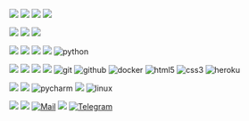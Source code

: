 ![](https://img.shields.io/badge/-hi!-black?style=for-the-badge)
![](https://img.shields.io/badge/-i'm-black?style=for-the-badge)
![](https://img.shields.io/badge/-aleksandr-black?style=for-the-badge)
![](https://img.shields.io/badge/-maskalev-black?style=for-the-badge)

![](https://img.shields.io/badge/-i'm-black?style=for-the-badge)
![](https://img.shields.io/badge/-backend-black?style=for-the-badge)
![](https://img.shields.io/badge/-developer-black?style=for-the-badge)

![](https://img.shields.io/badge/-my-black?style=for-the-badge)
![](https://img.shields.io/badge/-main-black?style=for-the-badge)
![](https://img.shields.io/badge/-line-black?style=for-the-badge)
![](https://img.shields.io/badge/-is-black?style=for-the-badge)
![python](https://img.shields.io/badge/-python-black?style=for-the-badge&logo=python)

![](https://img.shields.io/badge/-likewise-black?style=for-the-badge)
![](https://img.shields.io/badge/-i-black?style=for-the-badge)
![](https://img.shields.io/badge/-use-black?style=for-the-badge)
![](https://img.shields.io/badge/-sql-black?style=for-the-badge&logo=sql)
![git](https://img.shields.io/badge/-git-black?style=for-the-badge&logo=git)
![github](https://img.shields.io/badge/-github-black?style=for-the-badge&logo=github)
![docker](https://img.shields.io/badge/-docker-black?style=for-the-badge&logo=docker)
![html5](https://img.shields.io/badge/-html5-black?style=for-the-badge&logo=html5)
![css3](https://img.shields.io/badge/-css3-black?style=for-the-badge&logo=css3)
![heroku](https://img.shields.io/badge/-heroku-black?style=for-the-badge&logo=heroku)

![](https://img.shields.io/badge/-i-black?style=for-the-badge)
![](https://img.shields.io/badge/-employ-black?style=for-the-badge)
![pycharm](https://img.shields.io/badge/-pycharm-black?style=for-the-badge&logo=pycharm)
![](https://img.shields.io/badge/-on-black?style=for-the-badge)
![linux](https://img.shields.io/badge/-linux-black?style=for-the-badge&logo=linux)

![](https://img.shields.io/badge/-write-black?style=for-the-badge)
![](https://img.shields.io/badge/-me-black?style=for-the-badge)
[![Mail](https://img.shields.io/badge/-avmaskalev@gmail.com-black?style=for-the-badge&logo=gmail)](mailto:avmaskalev@gmail.com)
![](https://img.shields.io/badge/-or-black?style=for-the-badge)
[![Telegram](https://img.shields.io/badge/-clickclickclick-black?style=for-the-badge&logo=telegram)](https://t.me/clickclickclick)
